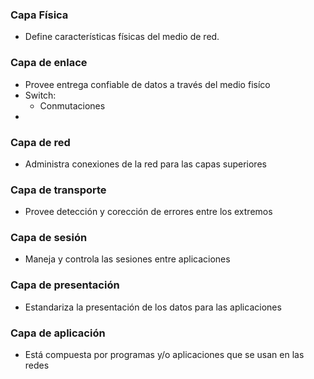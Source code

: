 ### Capa Física 

- Define características físicas del medio de red.

### Capa de enlace

- Provee entrega confiable de datos a través del medio fisíco
- Switch:
	- Conmutaciones
- 

### Capa de red

- Administra conexiones de la red para las capas superiores

### Capa de transporte

- Provee detección y corección de errores entre los extremos
 
### Capa de sesión

- Maneja y controla las sesiones entre aplicaciones

### Capa de presentación

- Estandariza la presentación de los datos para las aplicaciones

### Capa de aplicación 

- Está compuesta por programas y/o aplicaciones que se usan en las redes 

